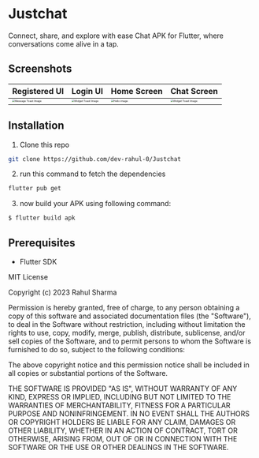 # Justchat

Connect, share, and explore with ease Chat APK for Flutter, where conversations come alive in a tap.

## Screenshots

|     Registered UI      |Login UI                   |  Home Screen                | Chat Screen |
| ---------------------- | ------------------------- | ----------------------------|-------------|
| <img src="https://github.com/dev-rahul-0/Justchat/assets/114253454/5244f76f-0897-4f62-b014-e4d2dcdb9bd2" alt="Message Toast Image" style="zoom:33%;" /> | <img src="https://github.com/dev-rahul-0/Justchat/assets/114253454/b54691f6-286d-4325-986e-4d2d9200eea8" alt="Widget Toast Image" style="zoom:33%;" /> | <img src="https://github.com/dev-rahul-0/Justchat/assets/114253454/81f2ed92-f684-43b9-a420-cee0c107821a" alt="Hello image" style="zoom:33%;" /> |<img src="https://github.com/dev-rahul-0/Justchat/assets/114253454/fb6d3e77-183e-43d5-bd55-713d12c0b033" alt="Widget Toast Image" style="zoom:33%;" /> |

## Installation

1. Clone this repo
```sh
git clone https://github.com/dev-rahul-0/Justchat
```
2. run this command to fetch the dependencies
```sh
flutter pub get
```
3. now build your APK using following command:
```sh
$ flutter build apk 
```

## Prerequisites

- Flutter SDK


MIT License

Copyright (c) 2023 Rahul Sharma

Permission is hereby granted, free of charge, to any person obtaining a copy
of this software and associated documentation files (the "Software"), to deal
in the Software without restriction, including without limitation the rights
to use, copy, modify, merge, publish, distribute, sublicense, and/or sell
copies of the Software, and to permit persons to whom the Software is
furnished to do so, subject to the following conditions:

The above copyright notice and this permission notice shall be included in all
copies or substantial portions of the Software.

THE SOFTWARE IS PROVIDED "AS IS", WITHOUT WARRANTY OF ANY KIND, EXPRESS OR
IMPLIED, INCLUDING BUT NOT LIMITED TO THE WARRANTIES OF MERCHANTABILITY,
FITNESS FOR A PARTICULAR PURPOSE AND NONINFRINGEMENT. IN NO EVENT SHALL THE
AUTHORS OR COPYRIGHT HOLDERS BE LIABLE FOR ANY CLAIM, DAMAGES OR OTHER
LIABILITY, WHETHER IN AN ACTION OF CONTRACT, TORT OR OTHERWISE, ARISING FROM,
OUT OF OR IN CONNECTION WITH THE SOFTWARE OR THE USE OR OTHER DEALINGS IN THE
SOFTWARE.
